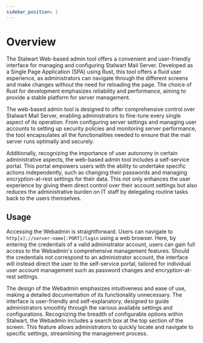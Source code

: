 ```yaml
---
sidebar_position: 1
---
```


# Overview

The Stalwart Web-based admin tool offers a convenient and user-friendly interface for managing and configuring Stalwart Mail Server. Developed as a Single Page Application (SPA) using Rust, this tool offers a fluid user experience, as administrators can navigate through the different screens and make changes without the need for reloading the page. The choice of Rust for development emphasizes reliability and performance, aiming to provide a stable platform for server management. 

The web-based admin tool is designed to offer comprehensive control over Stalwart Mail Server, enabling administrators to fine-tune every single aspect of its operation. From configuring server settings and managing user accounts to setting up security policies and monitoring server performance, the tool encapsulates all the functionalities needed to ensure that the mail server runs optimally and securely.

Additionally, recognizing the importance of user autonomy in certain administrative aspects, the web-based admin tool includes a self-service portal. This portal empowers users with the ability to undertake specific actions independently, such as changing their passwords and managing encryption-at-rest settings for their data. This not only enhances the user experience by giving them direct control over their account settings but also reduces the administrative burden on IT staff by delegating routine tasks back to the users themselves.

## Usage

Accessing the Webadmin is straightforward. Users can navigate to `http[s]://server-name[:PORT]/login` using a web browser. Here, by entering the credentials of a valid administrator account, users can gain full access to the Webadmin's comprehensive management features. Should the credentials not correspond to an administrator account, the interface will instead direct the user to the self-service portal, tailored for individual user account management such as password changes and encryption-at-rest settings.

The design of the Webadmin emphasizes intuitiveness and ease of use, making a detailed documentation of its functionality unnecessary. The interface is user-friendly and self-explanatory, designed to guide administrators smoothly through the various available settings and configurations. Recognizing the breadth of configurable options within Stalwart, the Webadmin includes a search box at the top section of the screen. This feature allows administrators to quickly locate and navigate to specific settings, streamlining the management process.
